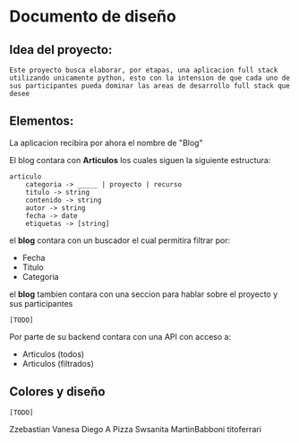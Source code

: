 # Documento de diseño

## Idea del proyecto:

```
Este proyecto busca elaborar, por etapas, una aplicacion full stack utilizando unicamente python, esto con la intension de que cada uno de sus participantes pueda dominar las areas de desarrollo full stack que desee
```

## Elementos:

La aplicacion recibira por ahora el nombre de "Blog"

El blog contara con **Articulos** los cuales siguen la siguiente estructura:

```
articulo
    categoria -> _____ | proyecto | recurso 
    titulo -> string
    contenido -> string
    autor -> string
    fecha -> date
    etiquetas -> [string]
```

el **blog** contara con un buscador el cual permitira filtrar por:

- Fecha
- Titulo 
- Categoria

el **blog** tambien contara con una seccion para hablar sobre el proyecto y sus participantes

```
[TODO]
```

Por parte de su backend contara con una API con acceso a:

- Articulos (todos)
- Articulos (filtrados)

## Colores y diseño

```
[TODO]
```
Zzebastian
Vanesa
Diego A Pizza
Swsanita
MartinBabboni
titoferrari